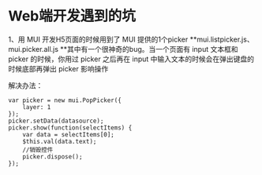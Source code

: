 # Web端开发遇到的坑

1、用 MUI 开发H5页面的时候用到了 MUI 提供的1个picker **mui.listpicker.js、mui.picker.all.js **其中有一个很神奇的bug。当一个页面有 input 文本框和 picker 的时候，你用过 picker 之后再在 input 中输入文本的时候会在弹出键盘的时候底部再弹出 picker 影响操作

解决办法：

```
var picker = new mui.PopPicker({
    layer: 1
});
picker.setData(datasource);
picker.show(function(selectItems) {
    var data = selectItems[0];
    $this.val(data.text);
    //销毁控件
    picker.dispose();
});
```




